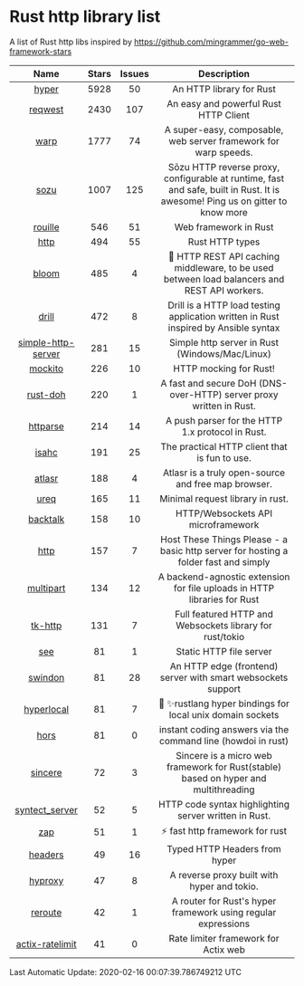 # Rust http library list

A list of Rust http libs inspired by https://github.com/mingrammer/go-web-framework-stars


|Name|Stars|Issues|Description|
|:--:|:---:|:--:|:----:|
|[hyper](https://github.com/hyperium/hyper)|5928|50|An HTTP library for Rust|
|[reqwest](https://github.com/seanmonstar/reqwest)|2430|107|An easy and powerful Rust HTTP Client|
|[warp](https://github.com/seanmonstar/warp)|1777|74|A super-easy, composable, web server framework for warp speeds.|
|[sozu](https://github.com/sozu-proxy/sozu)|1007|125|Sōzu HTTP reverse proxy, configurable at runtime, fast and safe, built in Rust. It is awesome! Ping us on gitter to know more|
|[rouille](https://github.com/tomaka/rouille)|546|51|Web framework in Rust|
|[http](https://github.com/hyperium/http)|494|55|Rust HTTP types|
|[bloom](https://github.com/valeriansaliou/bloom)|485|4|:cherry_blossom: HTTP REST API caching middleware, to be used between load balancers and REST API workers.|
|[drill](https://github.com/fcsonline/drill)|472|8|Drill is a HTTP load testing application written in Rust  inspired by Ansible syntax|
|[simple-http-server](https://github.com/TheWaWaR/simple-http-server)|281|15|Simple http server in Rust (Windows/Mac/Linux)|
|[mockito](https://github.com/lipanski/mockito)|226|10|HTTP mocking for Rust!|
|[rust-doh](https://github.com/jedisct1/rust-doh)|220|1|A fast and secure DoH (DNS-over-HTTP) server proxy written in Rust.|
|[httparse](https://github.com/seanmonstar/httparse)|214|14|A push parser for the HTTP 1.x protocol in Rust.|
|[isahc](https://github.com/sagebind/isahc)|191|25|The practical HTTP client that is fun to use.|
|[atlasr](https://github.com/atlasr-org/atlasr)|188|4|Atlasr is a truly open-source and free map browser.|
|[ureq](https://github.com/algesten/ureq)|165|11|Minimal request library in rust.|
|[backtalk](https://github.com/lord/backtalk)|158|10|HTTP/Websockets API microframework|
|[http](https://github.com/thecoshman/http)|157|7|Host These Things Please - a basic http server for hosting a folder fast and simply|
|[multipart](https://github.com/abonander/multipart)|134|12|A backend-agnostic extension for file uploads in HTTP libraries for Rust|
|[tk-http](https://github.com/swindon-rs/tk-http)|131|7|Full featured HTTP and Websockets library for rust/tokio|
|[see](https://github.com/wyhaya/see)|81|1|Static HTTP file server|
|[swindon](https://github.com/swindon-rs/swindon)|81|28|An HTTP edge (frontend) server with smart websockets support|
|[hyperlocal](https://github.com/softprops/hyperlocal)|81|7|🔌 ✨rustlang hyper bindings for local unix domain sockets|
|[hors](https://github.com/WindSoilder/hors)|81|0|instant coding answers via the command line (howdoi in rust)|
|[sincere](https://github.com/danclive/sincere)|72|3|Sincere is a micro web framework for Rust(stable) based on hyper and multithreading|
|[syntect_server](https://github.com/sourcegraph/syntect_server)|52|5|HTTP code syntax highlighting server written in Rust.|
|[zap](https://github.com/oltdaniel/zap)|51|1|:zap: fast http framework for rust|
|[headers](https://github.com/hyperium/headers)|49|16|Typed HTTP Headers from hyper|
|[hyproxy](https://github.com/moosingin3space/hyproxy)|47|8|A reverse proxy built with hyper and tokio.|
|[reroute](https://github.com/gsquire/reroute)|42|1|A router for Rust's hyper framework using regular expressions|
|[actix-ratelimit](https://github.com/TerminalWitchcraft/actix-ratelimit)|41|0|Rate limiter framework for Actix web|

Last Automatic Update: 2020-02-16 00:07:39.786749212 UTC